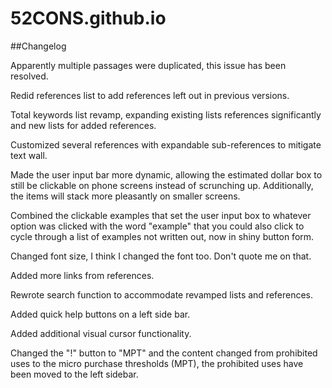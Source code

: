 # 52CONS.github.io

##Changelog

Apparently multiple passages were duplicated, this issue has been resolved.

Redid references list to add references left out in previous versions.

Total keywords list revamp, expanding existing lists references significantly and new lists for added references.

Customized several references with expandable sub-references to mitigate text wall.

Made the user input bar more dynamic, allowing the estimated dollar box to still be clickable on phone screens instead of scrunching up. Additionally, the items will stack more pleasantly on smaller screens.

Combined the clickable examples that set the user input box to whatever option was clicked with the word "example" that you could also click to cycle through a list of examples not written out, now in shiny button form.

Changed font size, I think I changed the font too. Don't quote me on that.

Added more links from references.

Rewrote search function to accommodate revamped lists and references.

Added quick help buttons on a left side bar.

Added additional visual cursor functionality.

Changed the "!" button to "MPT" and the content changed from prohibited uses to the micro purchase thresholds (MPT), the prohibited uses have been moved to the left sidebar.
